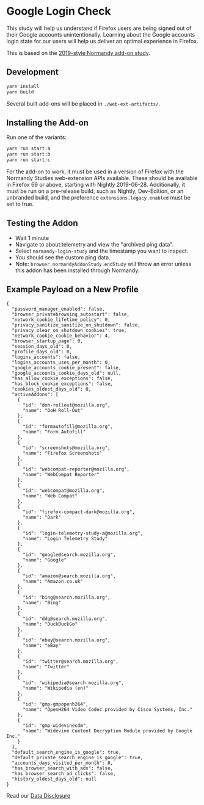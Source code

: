 # Google Login Check
This study will help us understand if Firefox users are being signed out of their Google accounts unintentionally. Learning about the Google accounts login state for our users will help us deliver an optimal experience in Firefox.

This is based on the [2019-style Normandy add-on study](https://github.com/mozilla/normandy-nextgen-study-example).

## Development

```bash
yarn install
yarn build
```

Several built add-ons will be placed in `./web-ext-artifacts/`.

## Installing the Add-on

Run one of the variants:

```bash
yarn run start:a
yarn run start:b
yarn run start:c
```

For the add-on to work, it must be used in a version of Firefox with the
Normandy Studies web-extension APIs available. These should be available in
Firefox 69 or above, starting with Nightly 2019-06-28. Additionally, it must
be run on a pre-release build, such as Nightly, Dev-Edition, or an unbranded
build, and the preference `extensions.legacy.enabled` must be set to true.

## Testing the Addon
- Wait 1 minute
- Navigate to about:telemetry and view the "archived ping data".
- Select `normandy-login-study` and the timestamp you want to inspect.
- You should see the custom ping data. 
- Note: `browser.normandyAddonStudy.endStudy` will throw an error unless this addon has been installed through Normandy.

## Example Payload on a New Profile
```
{
  "password_manager_enabled": false,
  "browser_privatebrowsing_autostart": false,
  "network_cookie_lifetime_policy": 0,
  "privacy_sanitize_sanitize_on_shutdown": false,
  "privacy_clear_on_shutdown_cookies": true,
  "network_cookie_cookie_behavior": 4,
  "browser_startup_page": 0,
  "session_days_old": 0,
  "profile_days_old": 0,
  "logins_accounts": false,
  "logins_accounts_uses_per_month": 0,
  "google_accounts_cookie_present": false,
  "google_accounts_cookie_days_old": null,
  "has_allow_cookie_exceptions": false,
  "has_block_cookie_exceptions": false,
  "cookies_oldest_days_old": 0,
  "activeAddons": [
    {
      "id": "doh-rollout@mozilla.org",
      "name": "DoH Roll-Out"
    },
    {
      "id": "formautofill@mozilla.org",
      "name": "Form Autofill"
    },
    {
      "id": "screenshots@mozilla.org",
      "name": "Firefox Screenshots"
    },
    {
      "id": "webcompat-reporter@mozilla.org",
      "name": "WebCompat Reporter"
    },
    {
      "id": "webcompat@mozilla.org",
      "name": "Web Compat"
    },
    {
      "id": "firefox-compact-dark@mozilla.org",
      "name": "Dark"
    },
    {
      "id": "login-telemetry-study-a@mozilla.org",
      "name": "Login Telemetry Study"
    },
    {
      "id": "google@search.mozilla.org",
      "name": "Google"
    },
    {
      "id": "amazon@search.mozilla.org",
      "name": "Amazon.co.uk"
    },
    {
      "id": "bing@search.mozilla.org",
      "name": "Bing"
    },
    {
      "id": "ddg@search.mozilla.org",
      "name": "DuckDuckGo"
    },
    {
      "id": "ebay@search.mozilla.org",
      "name": "eBay"
    },
    {
      "id": "twitter@search.mozilla.org",
      "name": "Twitter"
    },
    {
      "id": "wikipedia@search.mozilla.org",
      "name": "Wikipedia (en)"
    },
    {
      "id": "gmp-gmpopenh264",
      "name": "OpenH264 Video Codec provided by Cisco Systems, Inc."
    },
    {
      "id": "gmp-widevinecdm",
      "name": "Widevine Content Decryption Module provided by Google Inc."
    }
  ],
  "default_search_engine_is_google": true,
  "default_private_search_engine_is_google": true,
  "accounts_days_visited_per_month": 0,
  "has_browser_search_with_ads": false,
  "has_browser_search_ad_clicks": false,
  "history_oldest_days_old": null
}
```

Read our [Data Disclosure](login-check-metrics.md)
